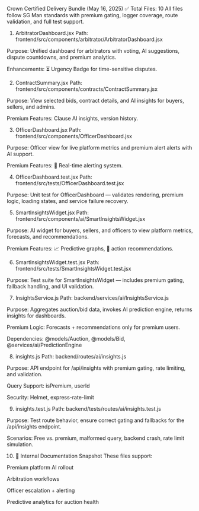 Crown Certified Delivery Bundle (May 16, 2025)
✅ Total Files: 10
All files follow SG Man standards with premium gating, logger coverage, route validation, and full test support.

1. ArbitratorDashboard.jsx
Path: frontend/src/components/arbitrator/ArbitratorDashboard.jsx

Purpose: Unified dashboard for arbitrators with voting, AI suggestions, dispute countdowns, and premium analytics.

Enhancements: ⏳ Urgency Badge for time-sensitive disputes.

2. ContractSummary.jsx
Path: frontend/src/components/contracts/ContractSummary.jsx

Purpose: View selected bids, contract details, and AI insights for buyers, sellers, and admins.

Premium Features: Clause AI insights, version history.

3. OfficerDashboard.jsx
Path: frontend/src/components/OfficerDashboard.jsx

Purpose: Officer view for live platform metrics and premium alert alerts with AI support.

Premium Features: 🚨 Real-time alerting system.

4. OfficerDashboard.test.jsx
Path: frontend/src/tests/OfficerDashboard.test.jsx

Purpose: Unit test for OfficerDashboard — validates rendering, premium logic, loading states, and service failure recovery.

5. SmartInsightsWidget.jsx
Path: frontend/src/components/ai/SmartInsightsWidget.jsx

Purpose: AI widget for buyers, sellers, and officers to view platform metrics, forecasts, and recommendations.

Premium Features: 📈 Predictive graphs, 🎯 action recommendations.

6. SmartInsightsWidget.test.jsx
Path: frontend/src/tests/SmartInsightsWidget.test.jsx

Purpose: Test suite for SmartInsightsWidget — includes premium gating, fallback handling, and UI validation.

7. InsightsService.js
Path: backend/services/ai/InsightsService.js

Purpose: Aggregates auction/bid data, invokes AI prediction engine, returns insights for dashboards.

Premium Logic: Forecasts + recommendations only for premium users.

Dependencies: @models/Auction, @models/Bid, @services/ai/PredictionEngine

8. insights.js
Path: backend/routes/ai/insights.js

Purpose: API endpoint for /api/insights with premium gating, rate limiting, and validation.

Query Support: isPremium, userId

Security: Helmet, express-rate-limit

9. insights.test.js
Path: backend/tests/routes/ai/insights.test.js

Purpose: Test route behavior, ensure correct gating and fallbacks for the /api/insights endpoint.

Scenarios: Free vs. premium, malformed query, backend crash, rate limit simulation.

10. 📘 Internal Documentation Snapshot
These files support:

Premium platform AI rollout

Arbitration workflows

Officer escalation + alerting

Predictive analytics for auction health

